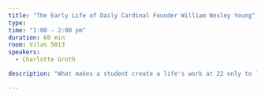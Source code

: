 ```yaml
---
title: "The Early Life of Daily Cardinal Founder William Wesley Young"
type:
time: "1:00 - 2:00 pm"
duration: 60 min
room: Vilas 5013
speakers:
  - Charlotte Groth

description: "What makes a student create a life's work at 22 only to leave it behind two months later? William Wesley Young, a native of Monroe, Wis., graduated from UW-Madison in 1892 after founding The Daily Cardinal student newspaper that April. He was the UW's first journalism major in the 1890's through the English Department, prior to the start of the School of Journalism. William Wesley Young's great-great niece will introduce you to the Bill's life as a journalist and filmmaker."

---
```

